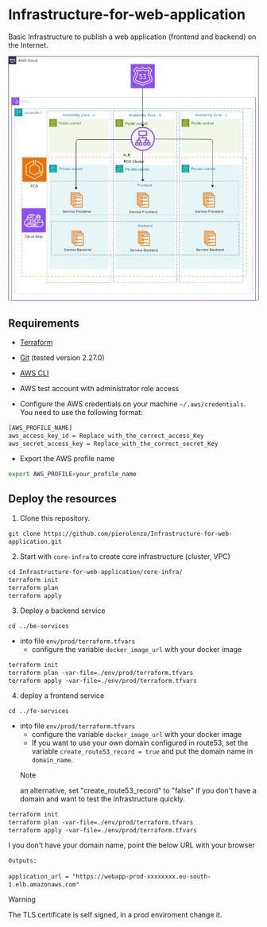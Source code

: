 # Infrastructure-for-web-application
Basic Infrastructure to publish a web application (frontend and backend) on the Internet.

<p align="center">
  <img src="docs/Infrastructure For Webapp.drawio.png"/>
</p>

## Requirements

* [Terraform](https://learn.hashicorp.com/tutorials/terraform/install-cli)

* [Git](https://github.com/git-guides/install-git) (tested version 2.27.0)
* [AWS CLI](https://docs.aws.amazon.com/cli/latest/userguide/getting-started-install.html#getting-started-install-instructions)
* AWS test account with administrator role access
* Configure the AWS credentials on your machine `~/.aws/credentials`. You need to use the following format:

```shell
[AWS_PROFILE_NAME]
aws_access_key_id = Replace_with_the_correct_access_Key
aws_secret_access_key = Replace_with_the_correct_secret_Key
```

* Export the AWS profile name

```bash
export AWS_PROFILE=your_profile_name
```

## Deploy the resources

1. Clone this repository.

```shell
git clone https://github.com/pierolenzo/Infrastructure-for-web-application.git

```

2. Start with `core-infra` to create core infrastructure (cluster, VPC)

```shell
cd Infrastructure-for-web-application/core-infra/
terraform init
terraform plan
terraform apply
```

3. Deploy a backend service

```shell
cd ../be-services
```
* into file `env/prod/terraform.tfvars`
  * configure the variable `docker_image_url`  with your docker image

```shell
terraform init
terraform plan -var-file=./env/prod/terraform.tfvars
terraform apply -var-file=./env/prod/terraform.tfvars
```

4.  deploy a frontend service

```shell
cd ../fe-services
```

* into file `env/prod/terraform.tfvars`
  * configure the variable `docker_image_url`  with your docker image
  * If you want to use your own domain configured in route53, set the variable `create_route53_record = true` and put the domain name in `domain_name`.
   > [!NOTE] 
   > an alternative, set "create_route53_record" to "false" if you don't have a domain and want to test the infrastructure quickly.

```shell
terraform init
terraform plan -var-file=./env/prod/terraform.tfvars
terraform apply -var-file=./env/prod/terraform.tfvars
```

I you don't have your domain name, point the below URL with your browser

```shell
Outputs:

application_url = "https://webapp-prod-xxxxxxxx.eu-south-1.elb.amazonaws.com"
```

> [!WARNING]  
> The TLS certificate is self signed, in a prod enviroment change it.